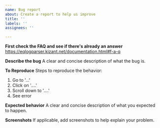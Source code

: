 ```yaml
---
name: Bug report
about: Create a report to help us improve
title: ''
labels: ''
assignees: ''

---
```


**First check the FAQ and see if there's already an answer**
https://eqlogparser.kizant.net/documentation.html#f-a-q

**Describe the bug**
A clear and concise description of what the bug is.

**To Reproduce**
Steps to reproduce the behavior:
1. Go to '...'
2. Click on '....'
3. Scroll down to '....'
4. See error

**Expected behavior**
A clear and concise description of what you expected to happen.

**Screenshots**
If applicable, add screenshots to help explain your problem.
